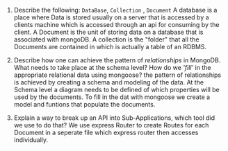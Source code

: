 1.  Describe the following: `DataBase`, `Collection` , `Document`
A database is a place where Data is stored usually on a server that is accessed by a clients machine which is accessed through an api for consuming by the client. A Document is the unit of storing data on a database that is associated with mongoDB. A collection is the "folder" that all the Documents are contained in which is actually a table of an RDBMS.

2.  Describe how one can achieve the pattern of _relationships_ in MongoDB. What
    needs to take place at the schema level? How do we _'fill'_ in the
    appropriate relational data using mongoose? the pattern of relationships is achieved by creating a schema and modeling of the data.  At the Schema level a diagram needs to be defined of which properties will be used by the documents. To fill in the dat with mongoose we create a model and funtions that populate the documents.

3.  Explain a way to break up an API into Sub-Applications, which tool did we use to do that? We use express Router to create Routes for each Document in a seperate file which express router then accesses individually.